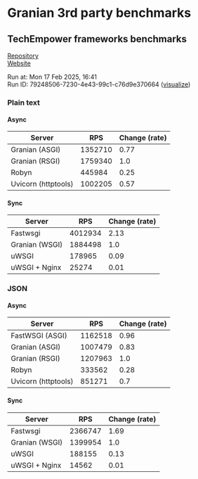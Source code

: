 # Granian 3rd party benchmarks

## TechEmpower frameworks benchmarks

[Repository](https://github.com/TechEmpower/FrameworkBenchmarks)    
[Website](http://www.techempower.com/benchmarks/)

Run at: Mon 17 Feb 2025, 16:41    
Run ID: 79248506-7230-4e43-99c1-c76d9e370664 ([visualize](https://www.techempower.com/benchmarks/#section=test&runid=79248506-7230-4e43-99c1-c76d9e370664))


### Plain text


#### Async

| Server | RPS | Change (rate) |
| --- | --- | --- |
| Granian (ASGI) | 1352710 | 0.77 |
| Granian (RSGI) | 1759340 | 1.0 |
| Robyn | 445984 | 0.25 |
| Uvicorn (httptools) | 1002205 | 0.57 |

#### Sync

| Server | RPS | Change (rate) |
| --- | --- | --- |
| Fastwsgi | 4012934 | 2.13 |
| Granian (WSGI) | 1884498 | 1.0 |
| uWSGI | 178965 | 0.09 |
| uWSGI + Nginx | 25274 | 0.01 |



### JSON


#### Async

| Server | RPS | Change (rate) |
| --- | --- | --- |
| FastWSGI (ASGI) | 1162518 | 0.96 |
| Granian (ASGI) | 1007479 | 0.83 |
| Granian (RSGI) | 1207963 | 1.0 |
| Robyn | 333562 | 0.28 |
| Uvicorn (httptools) | 851271 | 0.7 |

#### Sync

| Server | RPS | Change (rate) |
| --- | --- | --- |
| Fastwsgi | 2366747 | 1.69 |
| Granian (WSGI) | 1399954 | 1.0 |
| uWSGI | 188155 | 0.13 |
| uWSGI + Nginx | 14562 | 0.01 |


